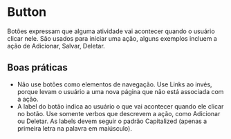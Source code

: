 # Button

Botões expressam que alguma atividade vai acontecer quando o usuário clicar nele.
São usados para iniciar uma ação, alguns exemplos incluem a ação de Adicionar, Salvar, Deletar.

## Boas práticas

- Não use botões como elementos de navegação. Use Links ao invés,  porque levam o usuário a uma
nova página que não está associada com a ação.
- A label do botão indica ao usuário o que vai acontecer quando ele clicar no botão.
Use somente verbos que descrevem a ação, como Adicionar ou Deletar. As labels devem seguir o
padrão Capitalized (apenas a primeira letra na palavra em maiúsculo).
